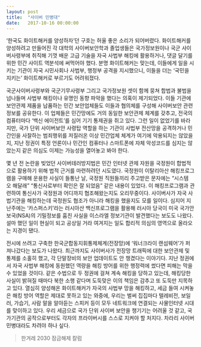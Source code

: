 ```yaml
---
layout: post
title:  "사이버 민병대"
date:   2017-10-16 00:00:00
---
```


‘한국도 화이트해커를 양성하자’던 구호는 허울 좋은 소리가 되어버렸다. 화이트해커를 양성하려고 만들어진 각 대학의 사이버보안학과 졸업생들은 국가정보원이나 국군 사이버사령부에 취직해 기껏 배운 고급 기술을 자국 사법부 해킹에 활용하거나, 댓글 달기를 위한 민간 사이트 역분석에 써먹어야 했다. 분명 화이트해커는 맞는데, 이들에게 일을 시키는 기관이 자국 시민사회나 사법부, 행정부 공격을 지시했으니, 이들을 더는 ‘국민을 지키는’ 화이트해커로 부르기도 어려워졌다.

국군사이버사령부와 국군기무사령부 그리고 국가정보원 셋이 함께 뭉쳐 합법과 불법을 넘나들며 사법부 해킹이나 유명인 동향 파악을 했다는 의혹이 제기되었다. 이들 기관에 보안관제 제품을 납품하는 민간 보안업체들도 이들과 협의체를 구성해 사이버보안 관련 정보를 공유한다. 이 업체들은 민간망에도 거의 동일한 보안관제 체계를 갖추고, 전국의 컴퓨터마다 ‘백신 에이전트’를 심어 기기 통제권을 쥐고 있다. 그런 일이 없었기를 바라지만, 국가 단위 사이버보안 사령탑 역할을 하는 기관이 사법부 전산망을 공격하거나 민간인을 사찰하는 범죄행위를 저질러온 이상 민간업체 체계가 여기에 악용되지는 않았을지, 지난 정권이 특정 언론이나 민간인 컴퓨터나 스마트폰에 자체 악성코드를 심지는 않았는지 같은 의심도 이제는 가능성을 열어놓고 봐야 한다.

몇 년 전 논란을 빚었던 사이버테러방지법은 민간 인터넷 관제 자원을 국정원이 합법적으로 활용하기 위해 법적 근거를 마련하려던 시도였다. 국정원이 이탈리아산 해킹프로그램을 구매해 운용한 사실이 들통난 날, 국정원 직원들끼리 주고받은 문자에는 “시스템 오 해달래” “통신사로부터 확인은 잘 되었음” 같은 내용이 있었다. 이 해킹프로그램과 관련하여 통신사가 국정원과 어디까지 협조해왔는지도 오리무중이다. 사이버사가 자국 사법기관을 해킹하는데 국정원도 협조가 아니라 해킹을 했을지도 모를 일이다. 심지어 지난주에는 ‘카스퍼스키’라는 러시아산 백신프로그램을 활용해 러시아 당국이 미국 국가안보국(NSA)의 기밀정보를 훔친 사실을 이스라엘 정보기관이 발견했다는 보도도 나왔다. 설마 했던 일이 현실이 되고 공상일 거라 여겨지는 일도 합리적 의심의 영역으로 올라오는 지경이 됐다.

전시에 쓰려고 구축한 한국군합동지휘통제체계(전장망)에 ‘워너크라이 랜섬웨어’가 퍼져나갔다는 보도가 나왔다. 최근까지도 사이버사가 전장망 트래픽에 대한 보안관제 및 통제를 소홀히 했고, 각 단말장비의 보안 업데이트도 안 챙겼다는 이야기다. 지난 정권에서 자국 사법부 해킹에 동원했던 역량을 해킹 방어를 위한 행정력에 썼다면 피해는 막을 수 있었을 것이다. 같은 수법으로 두 정권에 걸쳐 계속 해킹을 당하고 있는데, 해킹당한 사실이 밝혀질 때마다 북한 소행 같다며 도둑맞은 이의 책임은 감추고 또 도둑만 지목하고 있다. 열심히 양성해온 화이트해커가 자국의 사법부 망을 해킹하고, 세금 들여 시켜놓은 해킹 방어 역할은 제대로 못하고 있는 와중에, 우리는 벌써 집집마다 텔레비전, 보일러, 가습기, 사람 말을 알아듣는 스피커 등이 모두 네트워크에 연결되는 사물인터넷 시대를 맞이하고 있다. 우리 세금으로 국가 단위 사이버 보안을 챙기기는 어려울 것 같고, 국가기관의 공작으로부터도 각자의 프라이버시를 스스로 지켜야 할 처지다. 차라리 사이버 민병대라도 차려야 하나 싶다.

> 한겨레 2030 잠금해제 칼럼
